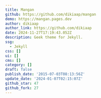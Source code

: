 ```yaml
---
title: Mangan
github: https://github.com/dikiaap/mangan
demo: https://mangan.pages.dev
author: dikiaap
author_link: https://github.com/dikiaap
date: 2024-11-27T17:19:43.052Z
description: Geek theme for Jekyll.
ssg:
  - Jekyll
css: []
ui: []
cms: []
category: []
draft: false
publish_date: '2015-07-03T08:13:56Z'
update_date: '2024-01-07T02:15:07Z'
github_star: 47
github_fork: 27
---
```

